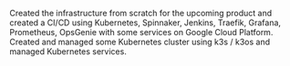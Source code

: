Created the infrastructure from scratch for the upcoming product 
and created a CI/CD using Kubernetes, Spinnaker, Jenkins,
Traefik, Grafana, Prometheus, OpsGenie with some services on
Google Cloud Platform. Created and managed some Kubernetes cluster using 
k3s / k3os and managed Kubernetes services.
